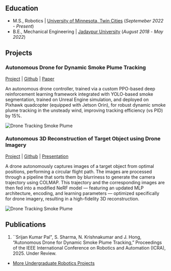 ## Education							       		
- M.S., Robotics	             | [University of Minnesota, Twin Cities](https://cse.umn.edu/mnri) (_Septemeber 2022_ - _Present_) 			        		
- B.E., Mechanical Engineering | [Jadavpur University](https://jadavpuruniversity.in/)            (_August 2018_ - _May 2022_)

## Projects
### Autonomous Drone for Dynamic Smoke Plume Tracking
[Project](https://www.mdpi.com/1424-8220/22/8/3048) | [Github](https://www.mdpi.com/1424-8220/22/8/3048) | [Paper](https://www.mdpi.com/1424-8220/22/8/3048)

An autonomous drone controller, trained via a custom PPO-based deep reinforcement learning framework integrated with YOLO-based smoke segmentation, trained on Unreal Engine simulation,  and deployed on Pixhawk quadcopter (equipped with Jetson Orin), for robust dynamic smoke plume tracking in the unsteady wind, improving tracking efficiency (vs PID) by 15%.

![Drone Tracking Smoke Plume](/assets/img/eeg_band_discovery.jpeg)

### Autonomous 3D Reconstruction of Target Object using Drone Imagery
[Project](https://www.mdpi.com/1424-8220/22/11/4240) | [Github](https://www.mdpi.com/1424-8220/22/8/3048) | [Presentation](https://www.mdpi.com/1424-8220/22/8/3048)

A drone autonomously captures images of a target object from optimal positions, performing a circular flight path. The images are processed through a pipeline that sorts them by blurriness to generate the camera trajectory using COLMAP. This trajectory and the corresponding images are then fed into a modified NeRF model — featuring an updated MLP architecture, encoding, and learning parameters — optimized specifically for drone imagery, resulting in a high-fidelity 3D reconstruction.

![Drone Tracking Smoke Plume](/assets/img/eeg_band_discovery.jpeg)



## Publications
1. ``Srijan Kumar Pal", S. Sharma, N. Krishnakumar and J. Hong, “Autonomous Drone for Dynamic Smoke Plume Tracking,” Proceedings of the IEEE International Conference on Robotics and Automation (ICRA), 2025. Under Review.

- [More Undergraduate Robotics Projects](https://sites.google.com/view/srijankumarpal07/projects?authuser=0)

